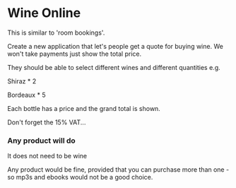 # Wine Online

This is similar to 'room bookings'.

Create a new application that let's people get a quote for buying wine. We won't take payments just show the total price.

They should be able to select different wines and different quantities e.g.

Shiraz * 2 

Bordeaux * 5

Each bottle has a price and the grand total is shown.

Don't forget the 15% VAT...


### Any product will do

It does not need to be wine

Any product would be fine, provided that you can purchase more than one - so mp3s and ebooks would not be a good choice.


